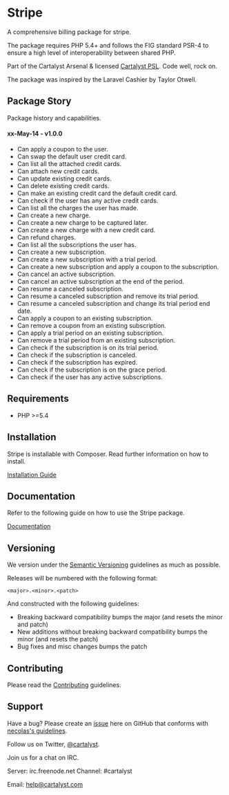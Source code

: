 # Stripe

A comprehensive billing package for stripe.

The package requires PHP 5.4+ and follows the FIG standard PSR-4 to ensure a high level of interoperability between shared PHP.

Part of the Cartalyst Arsenal & licensed [Cartalyst PSL](license.txt). Code well, rock on.

The package was inspired by the Laravel Cashier by Taylor Otwell.

## Package Story

Package history and capabilities.

#### xx-May-14 - v1.0.0

- Can apply a coupon to the user.
- Can swap the default user credit card.
- Can list all the attached credit cards.
- Can attach new credit cards.
- Can update existing credit cards.
- Can delete existing credit cards.
- Can make an existing credit card the default credit card.
- Can check if the user has any active credit cards.
- Can list all the charges the user has made.
- Can create a new charge.
- Can create a new charge to be captured later.
- Can create a new charge with a new credit card.
- Can refund charges.
- Can list all the subscriptions the user has.
- Can create a new subscription.
- Can create a new subscription with a trial period.
- Can create a new subscription and apply a coupon to the subscription.
- Can cancel an active subscription.
- Can cancel an active subscription at the end of the period.
- Can resume a canceled subscription.
- Can resume a canceled subscription and remove its trial period.
- Can resume a canceled subscription and change its trial period end date.
- Can apply a coupon to an existing subscription.
- Can remove a coupon from an existing subscription.
- Can apply a trial period on an existing subscription.
- Can remove a trial period from an existing subscription.
- Can check if the subscription is on its trial period.
- Can check if the subscription is canceled.
- Can check if the subscription has expired.
- Can check if the subscription is on the grace period.
- Can check if the user has any active subscriptions.

## Requirements

- PHP >=5.4

## Installation

Stripe is installable with Composer. Read further information on how to install.

[Installation Guide](https://cartalyst.com/manual/stripe#installation)

## Documentation

Refer to the following guide on how to use the Stripe package.

[Documentation](https://cartalyst.com/manual/stripe)

## Versioning

We version under the [Semantic Versioning](http://semver.org/) guidelines as much as possible.

Releases will be numbered with the following format:

`<major>.<minor>.<patch>`

And constructed with the following guidelines:

* Breaking backward compatibility bumps the major (and resets the minor and patch)
* New additions without breaking backward compatibility bumps the minor (and resets the patch)
* Bug fixes and misc changes bumps the patch

## Contributing

Please read the [Contributing](contributing.md) guidelines.

## Support

Have a bug? Please create an [issue](https://github.com/cartalyst/stripe/issues) here on GitHub that conforms with [necolas's guidelines](https://github.com/necolas/issue-guidelines).

Follow us on Twitter, [@cartalyst](http://twitter.com/cartalyst).

Join us for a chat on IRC.

Server: irc.freenode.net
Channel: #cartalyst

Email: help@cartalyst.com
